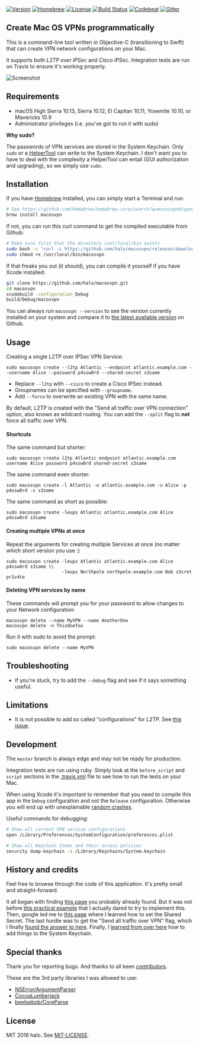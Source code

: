 [![Version](https://img.shields.io/github/tag/halo/macosvpn.svg?style=flat&label=version)](https://github.com/halo/macosvpn/releases)
[![Homebrew](https://img.shields.io/homebrew/v/macosvpn.svg?style=flat)](https://github.com/Homebrew/homebrew-core/blob/master/Formula/macosvpn.rb)
[![License](https://img.shields.io/badge/license-MIT-blue.svg?style=flat)](https://github.com/halo/macosvpn/blob/master/LICENSE.md)
[![Build Status](https://travis-ci.org/halo/macosvpn.svg?branch=master)](https://travis-ci.org/halo/macosvpn)
[![Codebeat](https://codebeat.co/badges/b60656d2-1cc8-4644-a1a9-4a35177476fb)](https://codebeat.co/projects/github-com-halo-macosvpn)
[![Gitter](https://badges.gitter.im/Join%20Chat.svg)](https://gitter.im/halo/macosvpn)

## Create Mac OS VPNs programmatically

This is a command-line tool written in Objective-C (transitioning to Swift) that can create VPN network configurations on your Mac.

It supports both *L2TP over IPSec* and *Cisco IPSec*.
Integration tests are run on Travis to ensure it's working properly.

![Screenshot](https://cdn.rawgit.com/halo/macosvpn/master/doc/screenshot_0.2.0-rc1.jpg)

## Requirements

* macOS High Sierra 10.13, Sierra 10.12, El Capitan 10.11, Yosemite 10.10, or Mavericks 10.9
* Administrator privileges (i.e. you've got to run it with sudo)

**Why sudo?**

The passwords of VPN services are stored in the System Keychain.
Only `sudo` or a [HelperTool](https://developer.apple.com/library/mac/documentation/Security/Conceptual/SecureCodingGuide/Articles/AccessControl.html#//apple_ref/doc/uid/TP40002589-SW2) can write to the System Keychain.
I don't want you to have to deal with the complexity a HelperTool can entail (GUI authorization and upgrading), so we simply use `sudo`.

## Installation

If you have [Homebrew](http://brew.sh) installed, you can simply start a Terminal and run:

```bash
# See https://github.com/Homebrew/homebrew-core/search?q=macosvpn&type=Issues
brew install macosvpn
```

If not, you can run this curl command to get the compiled executable from Github:

```bash
# Make sure first that the directory /usr/local/bin exists
sudo bash -c "curl -L https://github.com/halo/macosvpn/releases/download/0.3.1/macosvpn > /usr/local/bin/macosvpn"
sudo chmod +x /usr/local/bin/macosvpn
```

If that freaks you out (it should), you can compile it yourself if you have Xcode installed:

```bash
git clone https://github.com/halo/macosvpn.git
cd macosvpn
xcodebuild -configuration Debug
build/Debug/macosvpn
```

You can always run `macosvpn --version` to see the version currently installed on your system
and compare it to [the latest available version](https://github.com/halo/macosvpn/releases) on Github.

## Usage

Creating a single L2TP over IPSec VPN Service:

    sudo macosvpn create --l2tp Atlantic --endpoint atlantic.example.com --username Alice --password p4ssw0rd --shared-secret s3same

* Replace `--l2tp` with `--cisco` to create a Cisco IPSec instead.
* Groupnames can be specified with `--groupname`.
* Add `--force` to overwrite an existing VPN with the same name.

By default, L2TP is created with the "Send all traffic over VPN connection" option, also known as wildcard routing.
You can add the `--split` flag to **not** force all traffic over VPN.

#### Shortcuts

The same command but shorter:

    sudo macosvpn create l2tp Atlantic endpoint atlantic.example.com username Alice password p4ssw0rd shared-secret s3same

The same command even shorter:

    sudo macosvpn create -l Atlantic -e atlantic.example.com -u Alice -p p4ssw0rd -s s3same

The same command as short as possible:

    sudo macosvpn create -leups Atlantic atlantic.example.com Alice p4ssw0rd s3same


#### Creating multiple VPNs at once

Repeat the arguments for creating multiple Services at once (no matter which short version you use :)

    sudo macosvpn create -leups Atlantic atlantic.example.com Alice p4ssw0rd s3same \\
                         -leups Northpole northpole.example.com Bob s3cret pr1v4te

#### Deleting VPN services by name

These commands will prompt you for your password to allow changes to your Network configuration:

    macosvpn delete --name MyVPN --name AnotherOne
    macosvpn delete -n ThisOneToo

Run it with sudo to avoid the prompt:

    sudo macosvpn delete --name MyVPN

## Troubleshooting

* If you're stuck, try to add the `--debug` flag and see if it says something useful.

## Limitations

* It is not possible to add so called "configurations" for L2TP. See [this issue](https://github.com/halo/macosvpn/issues/17).

## Development

The `master` branch is always edge and may not be ready for production.

Integration tests are run using ruby. Simply look at the `before_script` and `script` sections in the [.travis.yml](https://github.com/halo/macosvpn/blob/master/.travis.yml#L6) file to see how to run the tests on your Mac.

When using Xcode it's important to remember that you need to compile this app in the `Debug` configuration and not the `Release` configuration. Otherwise you will end up with unexplainable [random crashes](https://github.com/halo/macosvpn/issues/13#issuecomment-217252496).

Useful commands for debugging:

```bash
# Show all current VPN service configurations
open /Library/Preferences/SystemConfiguration/preferences.plist
```

```bash
# Show all Keychain Items and their access policies
security dump-keychain -a /Library/Keychains/System.keychain
```

## History and credits

Feel free to browse through the code of this application.
It's pretty small and straight-forward.

It all began with finding [this page](https://lists.apple.com/archives/macnetworkprog/2011/May/msg00032.html) you probably already found.
But it was not before [this practical example](https://lists.apple.com/archives/macnetworkprog/2013/Apr/msg00016.html) that I actually dared to try to implement this.
Then, google led me to [this page](https://lists.apple.com/archives/macnetworkprog/2007/Dec/msg00045.html) where I learned how to set the Shared Secret.
The last hurdle was to get the "Send all traffic over VPN" flag, which I finally [found the answer to here](http://pastebin.com/112KEHSV).
Finally, I [learned from over here](http://stackoverflow.com/questions/24363935) how to add things to the System Keychain.

## Special thanks

Thank you for reporting bugs. And thanks to all keen [contributors](https://github.com/halo/macosvpn/graphs/contributors).

These are the 3rd party libraries I was allowed to use:

* [NSError/ArgumentParser](https://github.com/NSError/ArgumentParser)
* [CocoaLumberjack](https://github.com/CocoaLumberjack/CocoaLumberjack)
* [beelsebob/CoreParse](https://github.com/beelsebob/CoreParse)

## License

MIT 2016 halo. See [MIT-LICENSE](https://github.com/halo/macosvpn/blob/master/LICENSE.md).
